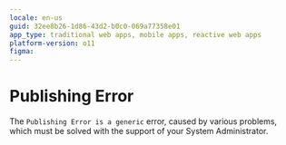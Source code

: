 ```yaml
---
locale: en-us
guid: 32ee8b26-1d86-43d2-b0c0-069a77358e01
app_type: traditional web apps, mobile apps, reactive web apps
platform-version: o11
figma:
---
```


# Publishing Error

The `Publishing Error is a generic` error, caused by various problems, which must be solved with the support of your System Administrator.
